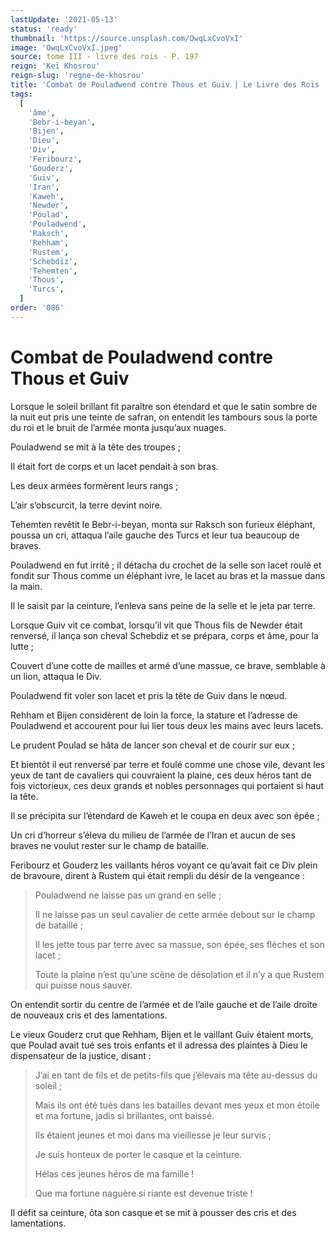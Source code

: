 ```yaml
---
lastUpdate: '2021-05-13'
status: 'ready'
thumbnail: 'https://source.unsplash.com/OwqLxCvoVxI'
image: 'OwqLxCvoVxI.jpeg'
source: tome III - livre des rois - P. 197
reign: 'Keï Khosrou'
reign-slug: 'regne-de-khosrou'
title: 'Combat de Pouladwend contre Thous et Guiv | Le Livre des Rois | Shâhnâmeh'
tags:
  [
    'âme',
    'Bebr-i-beyan',
    'Bijen',
    'Dieu',
    'Div',
    'Feribourz',
    'Gouderz',
    'Guiv',
    'Iran',
    'Kaweh',
    'Newder',
    'Poulad',
    'Pouladwend',
    'Raksch',
    'Rehham',
    'Rustem',
    'Schebdiz',
    'Tehemten',
    'Thous',
    'Turcs',
  ]
order: '086'
---
```


# Combat de Pouladwend contre Thous et Guiv

Lorsque le soleil brillant fit paraître son étendard et que le satin sombre de la nuit eut pris une teinte de safran, on entendit les tambours sous la porte du roi et le bruit de l’armée monta jusqu’aux nuages.

Pouladwend se mit à la tête des troupes ;

Il était fort de corps et un lacet pendait à son bras.

Les deux armées formèrent leurs rangs ;

L’air s’obscurcit, la terre devint noire.

Tehemten revêtit le Bebr-i-beyan, monta sur Raksch son furieux éléphant, poussa un cri, attaqua l’aile gauche des Turcs et leur tua beaucoup de braves.

Pouladwend en fut irrité ; il détacha du crochet de la selle son lacet roulé et fondit sur Thous comme un éléphant ivre, le lacet au bras et la massue dans la main.

Il le saisit par la ceinture, l’enleva sans peine de la selle et le jeta par terre.

Lorsque Guiv vit ce combat, lorsqu’il vit que Thous fils de Newder était renversé, il lança son cheval Schebdiz et se prépara, corps et âme, pour la lutte ;

Couvert d’une cotte de mailles et armé d’une massue, ce brave, semblable à un lion, attaqua le Div.

Pouladwend fit voler son lacet et pris la tête de Guiv dans le nœud.

Rehham et Bijen considèrent de loin la force, la stature et l’adresse de Pouladwend et accourent pour lui lier tous deux les mains avec leurs lacets.

Le prudent Poulad se hâta de lancer son cheval et de courir sur eux ;

Et bientôt il eut renversé par terre et foulé comme une chose vile, devant les yeux de tant de cavaliers qui couvraient la plaine, ces deux héros tant de fois victorieux, ces deux grands et nobles personnages qui portaient si haut la tête.

Il se précipita sur l’étendard de Kaweh et le coupa en deux avec son épée ;

Un cri d’horreur s’éleva du milieu de l’armée de l’Iran et aucun de ses braves ne voulut rester sur le champ de bataille.

Feribourz et Gouderz les vaillants héros voyant ce qu’avait fait ce Div plein de bravoure, dirent à Rustem qui était rempli du désir de la vengeance :

> Pouladwend ne laisse pas un grand en selle ;
>
> Il ne laisse pas un seul cavalier de cette armée debout sur le champ de bataille ;
>
> Il les jette tous par terre avec sa massue, son épée, ses flèches et son lacet ;
>
> Toute la plaine n’est qu’une scène de désolation et il n’y a que Rustem qui puisse nous sauver.

On entendit sortir du centre de l’armée et de l’aile gauche et de l’aile droite de nouveaux cris et des lamentations.

Le vieux Gouderz crut que Rehham, Bijen et le vaillant Guiv étaient morts, que Poulad avait tué ses trois enfants et il adressa des plaintes à Dieu le dispensateur de la justice, disant :

> J’ai en tant de fils et de petits-fils que j’élevais ma tête au-dessus du soleil ;
>
> Mais ils ont été tués dans les batailles devant mes yeux et mon étoile et ma fortune, jadis si brillantes, ont baissé.
>
> Ils étaient jeunes et moi dans ma vieillesse je leur survis ;
>
> Je suis honteux de porter le casque et la ceinture.
>
> Hélas ces jeunes héros de ma famille !
>
> Que ma fortune naguère si riante est devenue triste !

Il défit sa ceinture, ôta son casque et se mit à pousser des cris et des lamentations.
